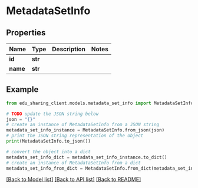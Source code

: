 # MetadataSetInfo


## Properties

Name | Type | Description | Notes
------------ | ------------- | ------------- | -------------
**id** | **str** |  | 
**name** | **str** |  | 

## Example

```python
from edu_sharing_client.models.metadata_set_info import MetadataSetInfo

# TODO update the JSON string below
json = "{}"
# create an instance of MetadataSetInfo from a JSON string
metadata_set_info_instance = MetadataSetInfo.from_json(json)
# print the JSON string representation of the object
print(MetadataSetInfo.to_json())

# convert the object into a dict
metadata_set_info_dict = metadata_set_info_instance.to_dict()
# create an instance of MetadataSetInfo from a dict
metadata_set_info_from_dict = MetadataSetInfo.from_dict(metadata_set_info_dict)
```
[[Back to Model list]](../README.md#documentation-for-models) [[Back to API list]](../README.md#documentation-for-api-endpoints) [[Back to README]](../README.md)


